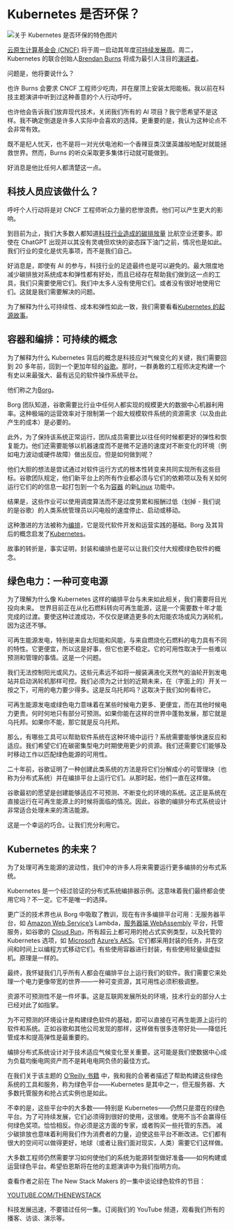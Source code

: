 # Kubernetes 是否环保？

![关于 Kubernetes 是否环保的特色图片](https://cdn.thenewstack.io/media/2024/10/48fc0054-is-kubernetes-green-2-1024x576-1.jpg)

[云原生计算基金会 (CNCF)](https://cncf.io/?utm_content=inline+mention) 将于周一启动其年度[可持续发展周](https://tag-env-sustainability.cncf.io/events/cloud-native-sustainability-week/)。周二，Kubernetes 的联合创始人[Brendan Burns](https://www.linkedin.com/in/brendan-burns-487aa590/) 将成为最引人注目的[演讲者](https://community.cncf.io/events/details/cncf-cloud-native-sustainability-presents-virtual-mini-conference-cloud-native-sustainability-week-2024/)。

问题是，他将要说什么？

也许 Burns 会要求 CNCF 工程师少吃肉，并在屋顶上安装太阳能板。我以前在科技主题演讲中听到过这种善意的个人行动呼吁。

也许他会告诉我们放弃现代技术，关闭我们所有的 AI 项目？我宁愿希望不是这样。我不确定倒退是许多人实际中会喜欢的选择。更重要的是，我认为这种论点不会非常有效。

既不是杞人忧天，也不是将一对光伏电池和一个香辣豆类汉堡英雄般地配对就能拯救世界。然而，Burns 的听众采取更多集体行动就可能做到。

好消息是他比任何人都清楚这一点。

## 科技人员应该做什么？

呼吁个人行动将是对 CNCF 工程师听众力量的悲惨浪费。他们可以产生更大的影响。

到目前为止，我们大多数人都知道[科技行业造成的](https://thenewstack.io/why-software-developers-should-be-thinking-about-the-climate/)[碳排放量](https://thenewstack.io/why-software-developers-should-be-thinking-about-the-climate/) 比航空业还要多。即使在 ChatGPT 出现并以其没有灵魂但欢快的姿态踩下油门之前，情况也是如此。我们行业的变化是优先事项，而不是我们自己。

好消息是，即使有 AI 的参与，科技行业的足迹最终也是可以避免的。最大限度地减少碳排放对系统成本和弹性都有好处，而且已经存在帮助我们做到这一点的工具，我们只需要使用它们。我们中太多人没有使用它们。或者没有很好地使用它们。这就是我们需要解决的问题。

为了解释为什么可持续性、成本和弹性如此一致，我们需要看看[Kubernetes 的起源故事](https://thenewstack.io/at-kubernetes-10th-anniversary-in-mountain-view-history-remembered/)。

## 容器和编排：可持续的概念

为了解释为什么 Kubernetes 背后的概念是科技应对气候变化的关键，我们需要回到 20 多年前，回到一个更加年轻的[谷歌](https://cloud.google.com/?utm_content=inline+mention)。那时，一群勇敢的工程师决定构建一个有史以来最强大、最有远见的软件操作系统平台。

他们称之为[Borg](https://dl.acm.org/doi/10.1145/2741948.2741964)。

Borg 团队知道，谷歌需要比行业中任何人都实现的规模更大的数据中心机器利用率。这种极端的运营效率对于限制第一个超大规模软件系统的资源需求（以及由此产生的成本）是必要的。

此外，为了保持该系统正常运行，团队成员需要比以往任何时候都更好的弹性和恢复能力。他们还需要能够以机器速度而不是微不足道的速度对不断变化的环境（例如电力波动或硬件故障）做出反应。但是如何做到呢？

他们大胆的想法是尝试通过对软件运行方式的根本性转变来共同实现所有这些目标。谷歌团队规定，他们新平台上的所有作业都必须与它们的依赖项以及有关如何运行它们的的信息一起打包到一个名为[容器](https://thenewstack.io/containers/) 的新[Linux](https://thenewstack.io/linux/) 功能中。

结果是，这些作业可以使用调度算法而不是过度劳累和报酬过低（划掉 - 我们说的是谷歌）的人类系统管理员以闪电般的速度停止、启动或移动。

这种激进的方法被称为[编排](https://newstack.io/what-is-container-orchestration/)，它是现代软件开发和运营实践的基础。Borg 及其背后的概念启发了[Kubernetes](https://roadmap.sh/kubernetes)。

故事的转折是，事实证明，封装和编排也是可以让我们交付大规模绿色软件的概念。

## 绿色电力：一种可变电源

为了理解为什么像 Kubernetes 这样的编排平台与未来如此相关，我们需要将目光投向未来。
世界目前正在从化石燃料转向可再生能源，这是一个需要数十年才能完成的过渡。要使这种过渡成功，不仅仅是建造更多的太阳能农场或风力涡轮机，因为这还不够。

可再生能源发电，特别是来自太阳能和风能，与来自燃烧化石燃料的电力具有不同的特性。它更便宜，所以这是好事，但它也更不稳定。它的可用性取决于一些难以预测和管理的事情。这是一个问题。

我们无法控制阳光或风力。这些元素远不如将一艘装满液化天然气的油轮开到发电站并启动涡轮机那样可控。我们必须为之计划的近期未来，在（字面上的）开关一按之下，可用的电力要少得多。这是反乌托邦吗？这取决于我们如何看待它。

可再生能源发电或绿色电力意味着在某些时候电力更多、更便宜，而在其他时候电力更贵。何时何地只有部分可预测。如果你能在这样的世界中蓬勃发展，那它就是乌托邦。如果你不能，那它就是反乌托邦。

那么，有哪些工具可以帮助软件系统在这种环境中运行？系统需要能够快速反应和适应。我们希望它们在碳密集型电力时期使用更少的资源。我们还需要它们能够及时移动工作以匹配绿色能源的可用性。

二十年前，谷歌证明了一种创建此类系统的方法是将它们分解成小的可管理块（也称为分布式系统）并在编排平台上运行它们。从那时起，他们一直在这样做。

谷歌最初的愿望是创建能够适应不可预测、不断变化的环境的系统。这正是系统在直接运行在可再生能源上的时候将面临的情况。因此，谷歌的编排分布式系统设计非常适合处理未来的清洁能源。

这是一个幸运的巧合。让我们充分利用它。

## Kubernetes 的未来？
为了处理可再生能源的波动性，我们中的许多人将来需要运行更多编排的分布式系统。

Kubernetes 是一个经过验证的分布式系统编排器示例。这意味着我们最终都会使用它吗？不一定。它不是唯一的选择。

更广泛的技术界也从 Borg 中吸取了教训，现在有许多编排平台可用：无服务器平台，如 [Amazon Web Service’s](https://aws.amazon.com/?utm_content=inline+mention) Lambda，[服务器端 WebAssembly](https://thenewstack.io/webassembly-for-the-server-side-a-new-way-to-nginx/) 平台，托管服务，如谷歌的 [Cloud Run](https://thenewstack.io/how-google-cloud-run-combines-serverless-with-containers/)，所有超云上都可用的抢占式实例类型，以及托管的 Kubernetes 选项，如 [Microsoft](https://news.microsoft.com/?utm_content=inline+mention) [Azure’s AKS](https://thenewstack.io/introducing-aks-automatic-managed-kubernetes-for-developers/)。它们都采用封装的任务，并在空间和时间上以编程方式移动它们。有些使用容器进行封装，有些使用轻量级虚拟机。原理是一样的。

最终，我怀疑我们几乎所有人都会在编排平台上运行我们的软件。我们需要它来处理一个电力更像带宽的世界——一种可变资源，其可用性必须积极调整。

资源不可预测性不是一件坏事。这是互联网发展所处的环境，技术行业的部分人士已经对此了如指掌。

为不可预测的环境设计是构建绿色软件的基础，即可以直接在可再生能源上运行的软件和系统。正如谷歌和其他公司发现的那样，这样做有很多连带好处——降低托管成本和提高弹性是最重要的。

编排分布式系统设计对于技术适应气候变化至关重要。这可能是我们使数据中心成为负载均衡电网资产而不是耗电电网负债的最佳方式。

在我们关于该主题的 [O’Reilly 书籍](https://learning.oreilly.com/library/view/building-green-software/9781098150617/) 中，我和我的合著者描述了帮助构建这些绿色系统的工具和服务，称为绿色平台——Kubernetes 是其中之一，但无服务器、大多数托管服务和抢占式实例也是如此。

不幸的是，这些平台中的大多数——特别是 Kubernetes——仍然只是潜在的绿色平台。为了可持续发展，它们必须得到很好的使用，这很难。使用不当不会赢得任何绿色奖项。恰恰相反。你必须是这方面的专家，或者购买一些托管的东西。
减少碳排放也意味着利用我们作为消费者的力量，迫使这些平台不断改进。它们都有很大的空间可以做得更好，地球（或者让我们面对现实，人类）需要它们这样做。

大多数工程师仍然需要学习如何使他们的系统为能源转型做好准备——如何构建或运营绿色平台。希望伯恩斯将在他的主题演讲中为我们指明方向。

查看作者之前在 The New Stack Makers 的一集中谈论绿色软件的节目：

[YOUTUBE.COM/THENEWSTACK](https://youtube.com/thenewstack?sub_confirmation=1)

科技发展迅速，不要错过任何一集。订阅我们的 YouTube 频道，观看我们所有的播客、访谈、演示等。